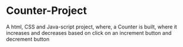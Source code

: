# Counter-Project
A html, CSS and Java-script project, where, a Counter is built, where it increases and decreases based on click on an increment button and decrement button 
